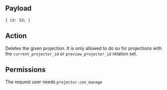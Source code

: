 ## Payload
```
{ id: Id; }
```

## Action
Deletes the given projection.
It is only allowed to do so for projections with the `current_projector_id` or `preview_projector_id` relation set.

## Permissions
The request user needs `projector.can_manage`
